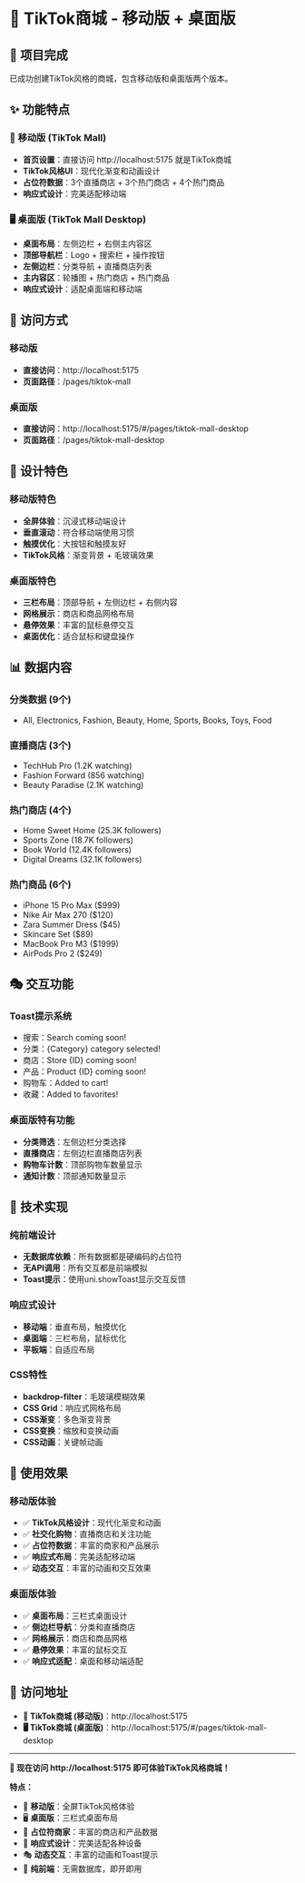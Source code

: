 # 🎵 TikTok商城 - 移动版 + 桌面版

## 📱 项目完成

已成功创建TikTok风格的商城，包含移动版和桌面版两个版本。

## ✨ 功能特点

### 🎯 **移动版 (TikTok Mall)**
- **首页设置**：直接访问 http://localhost:5175 就是TikTok商城
- **TikTok风格UI**：现代化渐变和动画设计
- **占位符数据**：3个直播商店 + 3个热门商店 + 4个热门商品
- **响应式设计**：完美适配移动端

### 🖥️ **桌面版 (TikTok Mall Desktop)**
- **桌面布局**：左侧边栏 + 右侧主内容区
- **顶部导航栏**：Logo + 搜索栏 + 操作按钮
- **左侧边栏**：分类导航 + 直播商店列表
- **主内容区**：轮播图 + 热门商店 + 热门商品
- **响应式设计**：适配桌面端和移动端

## 🚀 访问方式

### **移动版**
- **直接访问**：http://localhost:5175
- **页面路径**：/pages/tiktok-mall

### **桌面版**
- **直接访问**：http://localhost:5175/#/pages/tiktok-mall-desktop
- **页面路径**：/pages/tiktok-mall-desktop

## 🎨 设计特色

### **移动版特色**
- **全屏体验**：沉浸式移动端设计
- **垂直滚动**：符合移动端使用习惯
- **触摸优化**：大按钮和触摸友好
- **TikTok风格**：渐变背景 + 毛玻璃效果

### **桌面版特色**
- **三栏布局**：顶部导航 + 左侧边栏 + 右侧内容
- **网格展示**：商店和商品网格布局
- **悬停效果**：丰富的鼠标悬停交互
- **桌面优化**：适合鼠标和键盘操作

## 📊 数据内容

### **分类数据** (9个)
- All, Electronics, Fashion, Beauty, Home, Sports, Books, Toys, Food

### **直播商店** (3个)
- TechHub Pro (1.2K watching)
- Fashion Forward (856 watching)
- Beauty Paradise (2.1K watching)

### **热门商店** (4个)
- Home Sweet Home (25.3K followers)
- Sports Zone (18.7K followers)
- Book World (12.4K followers)
- Digital Dreams (32.1K followers)

### **热门商品** (6个)
- iPhone 15 Pro Max ($999)
- Nike Air Max 270 ($120)
- Zara Summer Dress ($45)
- Skincare Set ($89)
- MacBook Pro M3 ($1999)
- AirPods Pro 2 ($249)

## 🎭 交互功能

### **Toast提示系统**
- 搜索：Search coming soon!
- 分类：{Category} category selected!
- 商店：Store {ID} coming soon!
- 产品：Product {ID} coming soon!
- 购物车：Added to cart!
- 收藏：Added to favorites!

### **桌面版特有功能**
- **分类筛选**：左侧边栏分类选择
- **直播商店**：左侧边栏直播商店列表
- **购物车计数**：顶部购物车数量显示
- **通知计数**：顶部通知数量显示

## 🎯 技术实现

### **纯前端设计**
- **无数据库依赖**：所有数据都是硬编码的占位符
- **无API调用**：所有交互都是前端模拟
- **Toast提示**：使用uni.showToast显示交互反馈

### **响应式设计**
- **移动端**：垂直布局，触摸优化
- **桌面端**：三栏布局，鼠标优化
- **平板端**：自适应布局

### **CSS特性**
- **backdrop-filter**：毛玻璃模糊效果
- **CSS Grid**：响应式网格布局
- **CSS渐变**：多色渐变背景
- **CSS变换**：缩放和变换动画
- **CSS动画**：关键帧动画

## 🎉 使用效果

### **移动版体验**
- ✅ **TikTok风格设计**：现代化渐变和动画
- ✅ **社交化购物**：直播商店和关注功能
- ✅ **占位符数据**：丰富的商家和产品展示
- ✅ **响应式布局**：完美适配移动端
- ✅ **动态交互**：丰富的动画和交互效果

### **桌面版体验**
- ✅ **桌面布局**：三栏式桌面设计
- ✅ **侧边栏导航**：分类和直播商店
- ✅ **网格展示**：商店和商品网格
- ✅ **悬停效果**：丰富的鼠标交互
- ✅ **响应式适配**：桌面和移动端适配

## 🚀 访问地址

- **🎵 TikTok商城 (移动版)**：http://localhost:5175
- **🖥️ TikTok商城 (桌面版)**：http://localhost:5175/#/pages/tiktok-mall-desktop

---

**🎉 现在访问 http://localhost:5175 即可体验TikTok风格商城！**

**特点：**
- 🎵 **移动版**：全屏TikTok风格体验
- 🖥️ **桌面版**：三栏式桌面布局
- 🏪 **占位符商家**：丰富的商店和产品数据
- 📱 **响应式设计**：完美适配各种设备
- 🎭 **动态交互**：丰富的动画和Toast提示
- 🚀 **纯前端**：无需数据库，即开即用

